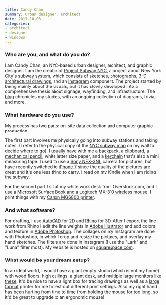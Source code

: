 ```yaml
---
title: Candy Chan
summary: Urban designer, architect
date: 2017-10-03
categories:
- architect
- designer
- windows
---
```


### Who are you, and what do you do?

I am Candy Chan, an NYC-based urban designer, architect, and graphic designer. I am the creator of [Project Subway NYC](http://projectsubwaynyc.com/ "Candy's New York subway project."), a project about New York City's subway system, which consists of sketches, photographs, [3-D architectural drawings](http://www.projectsubwaynyc.com/x-ray-area-maps "Candy's 3D drawings of the New York subway system."), and an [Instagram](https://www.instagram.com/projectsubwaynyc/ "Candy's Instagram account for Project Subway NYC.") component. The project started by being mainly about the visuals, but it has slowly developed into a comprehensive thesis about signage, wayfinding, and infrastructure. The [blog](http://www.projectsubwaynyc.com/blog/ "Candy's weblog for Project Subway NYC.") chronicles my studies, with an ongoing collection of diagrams, trivia, and more.

### What hardware do you use?

My process has two parts: on-site data collection and computer graphic production.

The first part involves me physically going into subway stations and taking notes. (I refer to the physical copy of the [NYC subway map](http://web.mta.info/nyct/maps/subwaymap.pdf "The official map of the New York subway system (PDF).") on my wall to decide where to go). I usually have with me a backpack, a clipboard, a [mechanical pencil][clearpoint], white letter size paper, and a [keychain][powerlock-key] that's also a mini measuring tape. I used to use a [Sony NEX-3NL][nex-3n] camera for pictures, but have recently switched to [iPhone 7][iphone-7] since the quality of the pictures are great and it's one less thing to carry. I read on my [Kindle][] when I am riding the subway.

For the second part I sit at my white work desk from Overstock.com, and I use a [Microsoft Surface Book][surface-book] and a [Logitech MX-310 wireless mouse][mx-310]. I print things with my [Canon MG6800 printer][pixma-mg6800].

### And what software?

For drafting, I use [AutoCAD][] for 2D and [Rhino][] for 3D. After I export the line work from Rhino I edit the line weights in [Adobe Illustrator][illustrator] and add colors and texture in [Adobe Photoshop][photoshop]. The collages on my Instagram are done with Photoshop, in which I crop and resize the pictures, and overlay my hand sketches. The filters are done in Instagram (I use the "Lark" and "Luna" filter most). My website is hosted on [squarespace.com][squarespace].

### What would be your dream setup?

In an ideal world, I would have a giant empty studio (which is not my home) with wood floors, high ceilings, a giant desk, and multiple large monitors like [these][34uc89g-b]. It'd be nice to have a light box for tracing drawings as well as a [large format][designjet-t795] printer for me to test out different print settings. Also my right hand has been hurting from time to time from holding the mouse for too long, so it'd be great to upgrade to an ergonomic mouse!

[34uc89g-b]: https://www.lg.com/us/monitors/lg-34UC89G-B-ultrawide-monitor "A 34 inch curved screen."
[autocad]: http://web.archive.org/web/20221226023918/https://www.autodesk.com/products/autocad/overview "CAD software."
[clearpoint]: http://web.archive.org/web/20230507113043/https://www.amazon.com/Paper-Mate-Clearpoint-Mechanical-Starter/dp/B001PV2KYM "A mechanical pencil."
[designjet-t795]: https://www.hp.com/us-en/large-format-printers/designjet-printers/t795.html "A large format printer."
[illustrator]: https://www.adobe.com/products/illustrator.html "A vector graphics editor."
[iphone-7]: https://en.wikipedia.org/wiki/IPhone_7 "A 4.7 inch iOS smartphone."
[kindle]: http://web.archive.org/web/20230315012831/http://www.amazon.com/Kindle-Ereader-ebook-reader/dp/B007HCCNJU/ "A digital book reader."
[mx-310]: http://web.archive.org/web/20221108023901/https://www.amazon.com/Logitech-MX-310-Optical-Mouse/dp/B0000A1GOF "A mouse."
[nex-3n]: http://web.archive.org/web/20230408172326/http://www.amazon.com/Sony-NEX-3NL-Compact-Interchangeable-Digital/dp/B00BF9MUBM "A 16.1 megapixel mirrorless digital camera."
[photoshop]: https://www.adobe.com/products/photoshop.html "A bitmap image editor."
[pixma-mg6800]: https://www.canon-europe.com/printers/inkjet/pixma/pixma_mg6800_series/ "An all-in-one printer."
[powerlock-key]: http://web.archive.org/web/20230706215602/https://www.amazon.com/Stanley-39-130-4-Inch-PowerLock-Tape/dp/B00002X2HB "A measuring tape that attaches to your keyring."
[rhino]: https://www.rhino3d.com/ "3D modelling software."
[squarespace]: https://www.squarespace.com/ "A site hosting/creation service."
[surface-book]: http://web.archive.org/web/20210329040026/https://www.microsoft.com/en-us/p/surface-book-2/8mcpzjjcc98c "A 13.5 inch laptop/tablet device."
